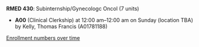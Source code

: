 **RMED 430**: Subinternship/Gynecologc Oncol (7 units)

- **A00** (Clinical Clerkship) at 12:00 am–12:00 am on Sunday (location TBA) by Kelly, Thomas Francis (A01781188)

[Enrollment numbers over time](./RMED430.tsv)

